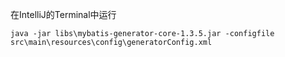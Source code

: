 
在IntelliJ的Terminal中运行
```shell
java -jar libs\mybatis-generator-core-1.3.5.jar -configfile src\main\resources\config\generatorConfig.xml
```
